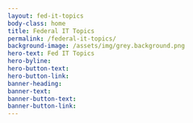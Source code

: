 ```yaml
---
layout: fed-it-topics
body-class: home
title: Federal IT Topics
permalink: /federal-it-topics/
background-image: /assets/img/grey.background.png
hero-text: Fed IT Topics
hero-byline:
hero-button-text: 
hero-button-link: 
banner-heading: 
banner-text: 
banner-button-text: 
banner-button-link: 
---
```

